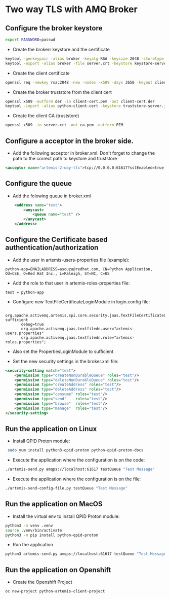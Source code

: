 # Two way TLS with AMQ Broker

## Configure the broker keystore

```sh
export PASSWORD=passwd
```

- Create the brokerr keystore and the certificate

```sh
keytool -genkeypair -alias broker -keyalg RSA -keysize 2048 -storetype JKS -keystore keystore-server.jks -validity 3650 -ext SAN=dns:localhost,ip:127.0.0.1
keytool -export -alias broker -file server.crt -keystore keystore-server.jks
```

- Create the client certificate

```sh
openssl req -newkey rsa:2048 -new -nodes -x509 -days 3650 -keyout client-key.pem -out client-cert.pem
```

- Create the broker truststore from the client cert

```sh
openssl x509 -outform der -in client-cert.pem -out client-cert.der
keytool -import -alias python-client-cert -keystore truststore-server.jks -file client-cert.der
```

- Create the client CA (truststore)

```sh
openssl x509 -in server.crt -out ca.pem -outform PEM
```

## Configure a acceptor in the broker side.

- Add the following acceptor in broker.xml. Don't forget to change the path to the correct path to keystore and truststore

```xml
<acceptor name="artemis-2-way-tls">tcp://0.0.0.0:61617?sslEnabled=true;keyStorePath=/path/to/keystore-server.jks;keyStorePassword=passwd;needClientAuth=true;trustStorePath=/path/to/truststore-server.jks;trustStorePassword=passwd</acceptor>
```

## Configure the queue

- Add the folowing queue in broker.xml
```xml
    <address name="test">
        <anycast>
            <queue name="test" />
        </anycast>
    </address>
```

## Configure the Certificate based authentication/authorization

- Add the user in artemis-users-properties file (example):
```
python-app=EMAILADDRESS=asouza@redhat.com, CN=Python Application, OU=CEE, O=Red Hat Inc., L=Raleigh, ST=NC, C=US
```

- Add the role to that user in artemis-roles-properties file:
```
test = python-app
```

- Configure new TextFileCertificateLoginModule in login.config file:
```
    org.apache.activemq.artemis.spi.core.security.jaas.TextFileCertificateLoginModule sufficient
       debug=true
       org.apache.activemq.jaas.textfiledn.user="artemis-users.properties"
       org.apache.activemq.jaas.textfiledn.role="artemis-roles.properties";
```
- Also set the PropertiesLoginModule to sufficient 

- Set the new security settings in the broker.xml file:
```xml
<security-setting match="test">
    <permission type="createNonDurableQueue" roles="test"/>
    <permission type="deleteNonDurableQueue" roles="test"/>
    <permission type="createAddress" roles="test"/>
    <permission type="deleteAddress" roles="test"/>
    <permission type="consume" roles="test"/>
    <permission type="send"    roles="test"/>
    <permission type="browse"  roles="test"/>
    <permission type="manage"  roles="test"/>
</security-setting>
```

## Run the application on Linux

- Install QPID Proton module:
```sh
 sudo yum install python3-qpid-proton python-qpid-proton-docs
 ```

- Execute the application where the configuration is on the code:

```sh
./artemis-send.py amqps://localhost:61617 testQueue "Test Message"
```

- Execute the application where the configuration is on the file:

```sh
./artemis-send-config-file.py testQueue "Test Message"
```

## Run the application on MacOS

- Install the virtual env to install QPID Proton module:
```sh
python3 -m venv .venv
source .venv/bin/activate
python3 -m pip install python-qpid-proton
```

- Run the application 
```sh
python3 artemis-send.py amqps://localhost:61617 testQueue "Test Message"
```

## Run the application on Openshift

- Create the Openshift Project

```sh
oc new-project python-artemis-client-project
```
